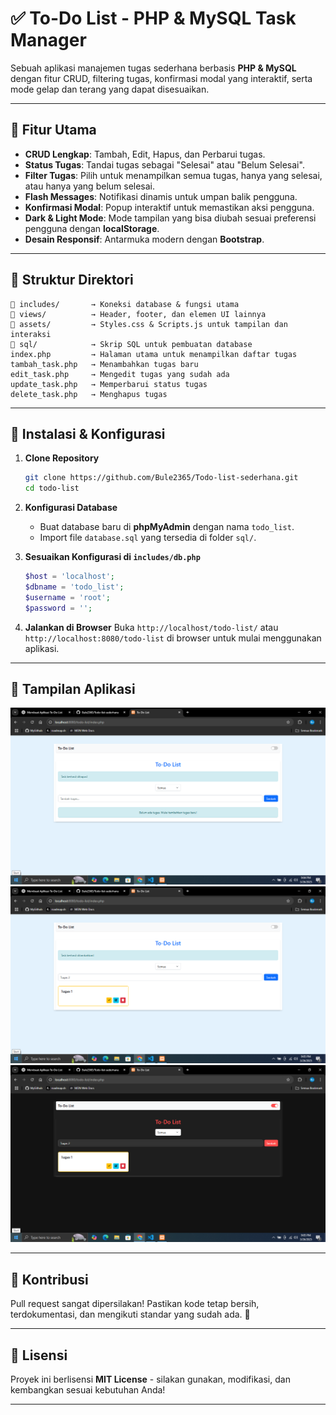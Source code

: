 # ✅ To-Do List - PHP & MySQL Task Manager

Sebuah aplikasi manajemen tugas sederhana berbasis **PHP & MySQL** dengan fitur CRUD, filtering tugas, konfirmasi modal yang interaktif, serta mode gelap dan terang yang dapat disesuaikan.

---

## 🚀 Fitur Utama
- **CRUD Lengkap**: Tambah, Edit, Hapus, dan Perbarui tugas.
- **Status Tugas**: Tandai tugas sebagai "Selesai" atau "Belum Selesai".
- **Filter Tugas**: Pilih untuk menampilkan semua tugas, hanya yang selesai, atau hanya yang belum selesai.
- **Flash Messages**: Notifikasi dinamis untuk umpan balik pengguna.
- **Konfirmasi Modal**: Popup interaktif untuk memastikan aksi pengguna.
- **Dark & Light Mode**: Mode tampilan yang bisa diubah sesuai preferensi pengguna dengan **localStorage**.
- **Desain Responsif**: Antarmuka modern dengan **Bootstrap**.

---

## 📂 Struktur Direktori
```plaintext
📁 includes/       → Koneksi database & fungsi utama
📁 views/          → Header, footer, dan elemen UI lainnya
📁 assets/         → Styles.css & Scripts.js untuk tampilan dan interaksi
📁 sql/            → Skrip SQL untuk pembuatan database
index.php         → Halaman utama untuk menampilkan daftar tugas
tambah_task.php   → Menambahkan tugas baru
edit_task.php     → Mengedit tugas yang sudah ada
update_task.php   → Memperbarui status tugas
delete_task.php   → Menghapus tugas
```

---

## 🔧 Instalasi & Konfigurasi
1. **Clone Repository**
   ```bash
   git clone https://github.com/Bule2365/Todo-list-sederhana.git
   cd todo-list
   ```

2. **Konfigurasi Database**
   - Buat database baru di **phpMyAdmin** dengan nama `todo_list`.
   - Import file `database.sql` yang tersedia di folder `sql/`.

3. **Sesuaikan Konfigurasi di `includes/db.php`**
   ```php
   $host = 'localhost';
   $dbname = 'todo_list';
   $username = 'root';
   $password = '';
   ```

4. **Jalankan di Browser**
   Buka `http://localhost/todo-list/` atau `http://localhost:8080/todo-list` di browser untuk mulai menggunakan aplikasi.

---

## 📸 Tampilan Aplikasi
![Screenshot](assets/Screenshot%20(248).png)
![Screenshot](assets/Screenshot%20(249).png)
![Screenshot](assets/Screenshot%20(250).png)

---

## 🤝 Kontribusi
Pull request sangat dipersilakan! Pastikan kode tetap bersih, terdokumentasi, dan mengikuti standar yang sudah ada. 🚀

---

## 📜 Lisensi
Proyek ini berlisensi **MIT License** - silakan gunakan, modifikasi, dan kembangkan sesuai kebutuhan Anda!

---
